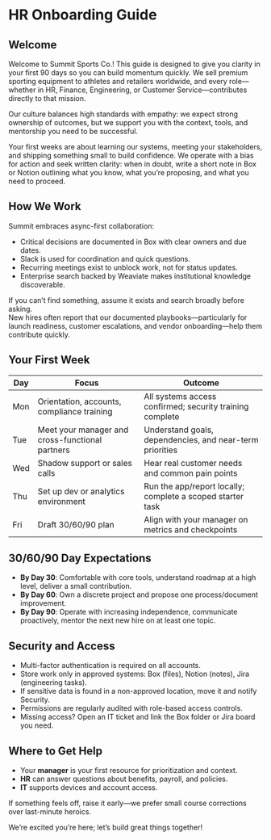 # HR Onboarding Guide

## Welcome
Welcome to Summit Sports Co.! This guide is designed to give you clarity in your first 90 days so you can build momentum quickly. We sell premium sporting equipment to athletes and retailers worldwide, and every role—whether in HR, Finance, Engineering, or Customer Service—contributes directly to that mission.  

Our culture balances high standards with empathy: we expect strong ownership of outcomes, but we support you with the context, tools, and mentorship you need to be successful.

Your first weeks are about learning our systems, meeting your stakeholders, and shipping something small to build confidence. We operate with a bias for action and seek written clarity: when in doubt, write a short note in Box or Notion outlining what you know, what you’re proposing, and what you need to proceed.

## How We Work
Summit embraces async-first collaboration:  
- Critical decisions are documented in Box with clear owners and due dates.  
- Slack is used for coordination and quick questions.  
- Recurring meetings exist to unblock work, not for status updates.  
- Enterprise search backed by Weaviate makes institutional knowledge discoverable.  

If you can’t find something, assume it exists and search broadly before asking.  
New hires often report that our documented playbooks—particularly for launch readiness, customer escalations, and vendor onboarding—help them contribute quickly.  

## Your First Week
| Day | Focus | Outcome |
|-----|-------|---------|
| Mon | Orientation, accounts, compliance training | All systems access confirmed; security training complete |
| Tue | Meet your manager and cross-functional partners | Understand goals, dependencies, and near-term priorities |
| Wed | Shadow support or sales calls | Hear real customer needs and common pain points |
| Thu | Set up dev or analytics environment | Run the app/report locally; complete a scoped starter task |
| Fri | Draft 30/60/90 plan | Align with your manager on metrics and checkpoints |

## 30/60/90 Day Expectations
- **By Day 30**: Comfortable with core tools, understand roadmap at a high level, deliver a small contribution.  
- **By Day 60**: Own a discrete project and propose one process/document improvement.  
- **By Day 90**: Operate with increasing independence, communicate proactively, mentor the next new hire on at least one topic.  

## Security and Access
- Multi-factor authentication is required on all accounts.  
- Store work only in approved systems: Box (files), Notion (notes), Jira (engineering tasks).  
- If sensitive data is found in a non-approved location, move it and notify Security.  
- Permissions are regularly audited with role-based access controls.  
- Missing access? Open an IT ticket and link the Box folder or Jira board you need.  

## Where to Get Help
- Your **manager** is your first resource for prioritization and context.  
- **HR** can answer questions about benefits, payroll, and policies.  
- **IT** supports devices and account access.  

If something feels off, raise it early—we prefer small course corrections over last-minute heroics.  

We’re excited you’re here; let’s build great things together!  


